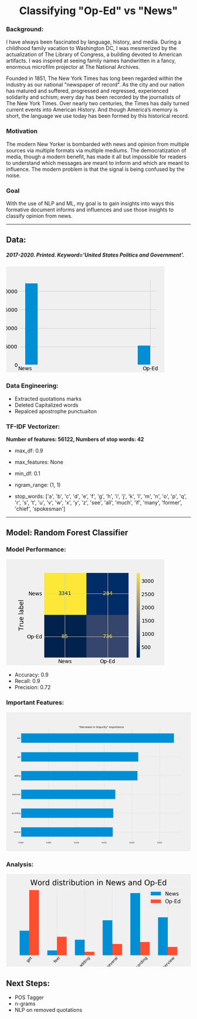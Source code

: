 # <div align='center'> Classifying "Op-Ed" vs "News" </div>

### Background:

I have always been fascinated by language, history, and media. During a childhood family vacation to Washington DC, I was mesmerized by the actualization of The Library of Congress, a building devoted to American artifacts. I was inspired at seeing family names handwritten in a fancy, enormous microfilm projector at The National Archives. 

Founded in 1851, The New York Times has long been regarded within the industry as our national "newspaper of record". As the city and our nation has matured and suffered, progressed and regressed, experienced solidarity and schism; every day has been recorded by the journalists of The New York Times. Over nearly two centuries, the Times has daily turned current events into American History. And though America’s memory is short, the language we use today has been formed by this historical record.

### Motivation 

The modern New Yorker is bombarded with news and opinion from multiple sources via multiple formats via multiple mediums. The democratization of media, though a modern benefit, has made it all but impossible for readers to understand which messages are meant to inform and which are meant to influence. The modern problem is that the signal is being confused by the noise.

###  Goal

With the use of NLP and ML, my goal is to gain insights into ways this formative document informs and influences and use those insights to classify opinion from news.

<hr>

## Data:

##### 2017-2020. Printed. Keyword='United States Politics and Government'. 
![Number of Op-Ed and News articles](img/oped_news_hist.png)

### Data Engineering: 
* Extracted quotations marks 
* Deleted Capitalized words
* Repalced apostrophe punctuaiton



### TF-IDF Vectorizer:

**Number of features: 56122, Numbers of stop words: 42**

* max_df: 0.9
* max_features: None
* min_df: 0.1
* ngram_range: (1, 1)

* stop_words: ['a', 'b', 'c', 'd', 'e', 'f', 'g', 'h', 'i', 'j', 'k', 'l', 'm', 'n', 'o', 'p', 'q', 'r', 's', 't', 'u', 'v', 'w', 'x', 'y', 'z', 'see', 'all', 'much', 'if', 'many', 'former', 'chief', 'spokesman']

<hr>

## Model: Random Forest Classifier


### Model Performance: 

![Confusion Matrix](img/confusion_matrix.png)

* Accuracy: 0.9
* Recall: 0.9
* Precision: 0.72

### Important Features: 

![Important Features](img/feature_imporance.png)


### Analysis:

![Word Disribution](img/word_dist.png)


## Next Steps:
- POS Tagger
- n-grams
- NLP on removed quotations

